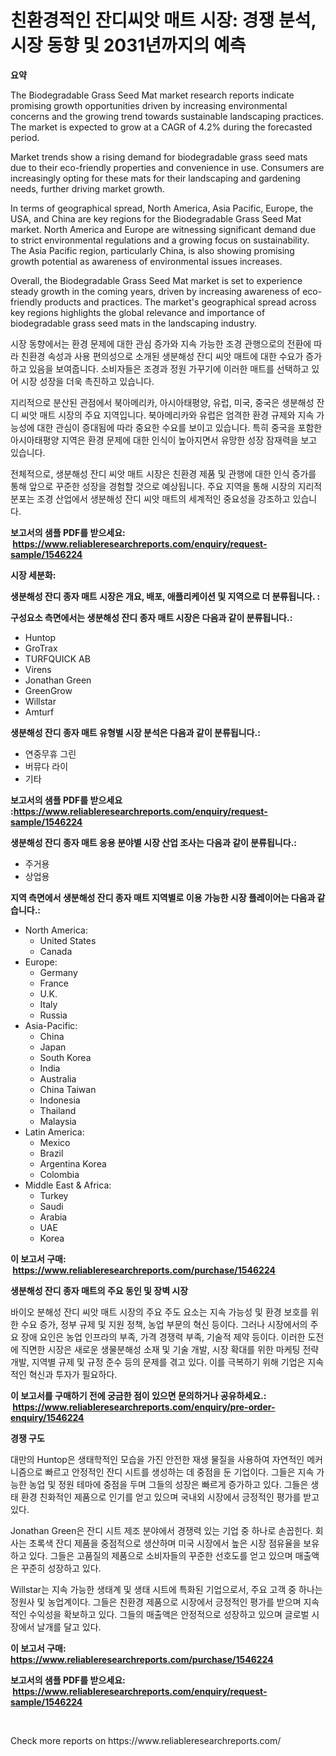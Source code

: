 <p><h1>친환경적인 잔디씨앗 매트 시장: 경쟁 분석, 시장 동향 및 2031년까지의 예측</h1></p><p><strong>요약</strong></p>
<p><p>The Biodegradable Grass Seed Mat market research reports indicate promising growth opportunities driven by increasing environmental concerns and the growing trend towards sustainable landscaping practices. The market is expected to grow at a CAGR of 4.2% during the forecasted period. </p><p>Market trends show a rising demand for biodegradable grass seed mats due to their eco-friendly properties and convenience in use. Consumers are increasingly opting for these mats for their landscaping and gardening needs, further driving market growth.</p><p>In terms of geographical spread, North America, Asia Pacific, Europe, the USA, and China are key regions for the Biodegradable Grass Seed Mat market. North America and Europe are witnessing significant demand due to strict environmental regulations and a growing focus on sustainability. The Asia Pacific region, particularly China, is also showing promising growth potential as awareness of environmental issues increases.</p><p>Overall, the Biodegradable Grass Seed Mat market is set to experience steady growth in the coming years, driven by increasing awareness of eco-friendly products and practices. The market's geographical spread across key regions highlights the global relevance and importance of biodegradable grass seed mats in the landscaping industry. </p><p>시장 동향에서는 환경 문제에 대한 관심 증가와 지속 가능한 조경 관행으로의 전환에 따라 친환경 속성과 사용 편의성으로 소개된 생분해성 잔디 씨앗 매트에 대한 수요가 증가하고 있음을 보여줍니다. 소비자들은 조경과 정원 가꾸기에 이러한 매트를 선택하고 있어 시장 성장을 더욱 촉진하고 있습니다.</p><p>지리적으로 분산된 관점에서 북아메리카, 아시아태평양, 유럽, 미국, 중국은 생분해성 잔디 씨앗 매트 시장의 주요 지역입니다. 북아메리카와 유럽은 엄격한 환경 규제와 지속 가능성에 대한 관심이 증대됨에 따라 중요한 수요를 보이고 있습니다. 특히 중국을 포함한 아시아태평양 지역은 환경 문제에 대한 인식이 높아지면서 유망한 성장 잠재력을 보고 있습니다.</p><p>전체적으로, 생분해성 잔디 씨앗 매트 시장은 친환경 제품 및 관행에 대한 인식 증가를 통해 앞으로 꾸준한 성장을 경험할 것으로 예상됩니다. 주요 지역을 통해 시장의 지리적 분포는 조경 산업에서 생분해성 잔디 씨앗 매트의 세계적인 중요성을 강조하고 있습니다.</p></p>
<p><strong>보고서의 샘플 PDF를 받으세요: &nbsp;<a href="https://www.reliableresearchreports.com/enquiry/request-sample/1546224">https://www.reliableresearchreports.com/enquiry/request-sample/1546224</a></strong></p>
<p><strong>시장 세분화:</strong></p>
<p><strong> 생분해성 잔디 종자 매트 시장은 개요, 배포, 애플리케이션 및 지역으로 더 분류됩니다. :</strong></p>
<p><strong>구성요소 측면에서는 생분해성 잔디 종자 매트 시장은 다음과 같이 분류됩니다.:</strong></p>
<p><ul><li>Huntop</li><li>GroTrax</li><li>TURFQUICK AB</li><li>Virens</li><li>Jonathan Green</li><li>GreenGrow</li><li>Willstar</li><li>Amturf</li></ul></p>
<p><strong> 생분해성 잔디 종자 매트 유형별 시장 분석은 다음과 같이 분류됩니다.:</strong></p>
<p><ul><li>연중무휴 그린</li><li>버뮤다 라이</li><li>기타</li></ul></p>
<p><strong>보고서의 샘플 PDF를 받으세요 :<a href="https://www.reliableresearchreports.com/enquiry/request-sample/1546224">https://www.reliableresearchreports.com/enquiry/request-sample/1546224</a></strong></p>
<p><strong> 생분해성 잔디 종자 매트 응용 분야별 시장 산업 조사는 다음과 같이 분류됩니다.:</strong></p>
<p><ul><li>주거용</li><li>상업용</li></ul></p>
<p><strong>지역 측면에서 생분해성 잔디 종자 매트 지역별로 이용 가능한 시장 플레이어는 다음과 같습니다.:</strong></p>
<p><ul>
    <li>
        North America:
        <ul>
            <li>United States</li>
            <li>Canada</li>
        </ul>
    </li>
    <li>
        Europe:
        <ul>
            <li>Germany</li>
            <li>France</li>
            <li>U.K.</li>
            <li>Italy</li>
            <li>Russia</li>
        </ul>
    </li>
    <li>
        Asia-Pacific:
        <ul>
            <li>China</li>
            <li>Japan</li>
            <li>South Korea</li>
            <li>India</li>
            <li>Australia</li>
            <li>China Taiwan</li>
            <li>Indonesia</li>
            <li>Thailand</li>
            <li>Malaysia</li>
        </ul>
    </li>
    <li>
        Latin America:
        <ul>
            <li>Mexico</li>
            <li>Brazil</li>
            <li>Argentina Korea</li>
            <li>Colombia</li>
        </ul>
    </li>
    <li>
        Middle East & Africa:
        <ul>
            <li>Turkey</li>
            <li>Saudi</li>
            <li>Arabia</li>
            <li>UAE</li>
            <li>Korea</li>
        </ul>
    </li>
    </ul></p>
<p><strong>이 보고서 구매: &nbsp;<a href="https://www.reliableresearchreports.com/purchase/1546224">https://www.reliableresearchreports.com/purchase/1546224</a></strong></p>
<p><strong>생분해성 잔디 종자 매트의 주요 동인 및 장벽 시장</strong></p>
<p><p>바이오 분해성 잔디 씨앗 매트 시장의 주요 주도 요소는 지속 가능성 및 환경 보호를 위한 수요 증가, 정부 규제 및 지원 정책, 농업 부문의 혁신 등이다. 그러나 시장에서의 주요 장애 요인은 농업 인프라의 부족, 가격 경쟁력 부족, 기술적 제약 등이다. 이러한 도전에 직면한 시장은 새로운 생물분해성 소재 및 기술 개발, 시장 확대를 위한 마케팅 전략 개발, 지역별 규제 및 규정 준수 등의 문제를 겪고 있다. 이를 극복하기 위해 기업은 지속적인 혁신과 투자가 필요하다.</p></p>
<p><strong>이 보고서를 구매하기 전에 궁금한 점이 있으면 문의하거나 공유하세요.: &nbsp;<a href="https://www.reliableresearchreports.com/enquiry/pre-order-enquiry/1546224">https://www.reliableresearchreports.com/enquiry/pre-order-enquiry/1546224</a></strong></p>
<p><strong>경쟁 구도</strong></p>
<p><p>대만의 Huntop은 생태학적인 모습을 가진 안전한 재생 물질을 사용하여 자연적인 메커니즘으로 빠르고 안정적인 잔디 시트를 생성하는 데 중점을 둔 기업이다. 그들은 지속 가능한 농업 및 정원 테마에 중점을 두며 그들의 성장은 빠르게 증가하고 있다. 그들은 생태 환경 친화적인 제품으로 인기를 얻고 있으며 국내외 시장에서 긍정적인 평가를 받고 있다.</p><p>Jonathan Green은 잔디 시트 제조 분야에서 경쟁력 있는 기업 중 하나로 손꼽힌다. 회사는 초록색 잔디 제품을 중점적으로 생산하며 미국 시장에서 높은 시장 점유율을 보유하고 있다. 그들은 고품질의 제품으로 소비자들의 꾸준한 선호도를 얻고 있으며 매출액은 꾸준히 성장하고 있다.</p><p>Willstar는 지속 가능한 생태계 및 생태 시트에 특화된 기업으로서, 주요 고객 중 하나는 정원사 및 농업계이다. 그들은 친환경 제품으로 시장에서 긍정적인 평가를 받으며 지속적인 수익성을 확보하고 있다. 그들의 매출액은 안정적으로 성장하고 있으며 글로벌 시장에서 날개를 달고 있다.</p></p>
<p><strong>이 보고서 구매: &nbsp; <a href="https://www.reliableresearchreports.com/purchase/1546224">https://www.reliableresearchreports.com/purchase/1546224</a></strong></p>
<p><strong>보고서의 샘플 PDF를 받으세요: &nbsp;<a href="https://www.reliableresearchreports.com/enquiry/request-sample/1546224">https://www.reliableresearchreports.com/enquiry/request-sample/1546224</a></strong><strong></strong></p>
<p>&nbsp;</p>
<p>Check more reports on https://www.reliableresearchreports.com/</p>